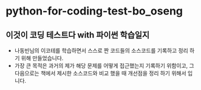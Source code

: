 # python-for-coding-test-bo_oseng  

## 이것이 코딩 테스트다 with 파이썬 학습일지
+ 나동빈님의 이코테를 학습하면서 스스로 짠 코드들의 소스코드를 기록하고 정리 하기 위해 만들었습니다.
+  가장 큰 목적은 과거의 제가 해당 문제를 어떻게 접근했는지 기록하기 위함이고, 그 다음으로는 책에서 제시한 소스코드와 비교 했을 때 개선점을 정리 하기 위해서 입니다.
